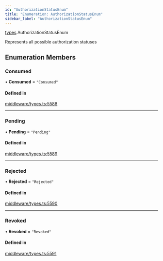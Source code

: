 ```yaml
---
id: "AuthorizationStatusEnum"
title: "Enumeration: AuthorizationStatusEnum"
sidebar_label: "AuthorizationStatusEnum"
---
```


[types](../../../modules/Types/Types.md).AuthorizationStatusEnum

Represents all possible authorization statuses

## Enumeration Members

### Consumed

• **Consumed** = ``"Consumed"``

#### Defined in

[middleware/types.ts:5588](https://github.com/PolymeshAssociation/polymesh-sdk/blob/fe2e6dd1d/src/middleware/types.ts#L5588)

___

### Pending

• **Pending** = ``"Pending"``

#### Defined in

[middleware/types.ts:5589](https://github.com/PolymeshAssociation/polymesh-sdk/blob/fe2e6dd1d/src/middleware/types.ts#L5589)

___

### Rejected

• **Rejected** = ``"Rejected"``

#### Defined in

[middleware/types.ts:5590](https://github.com/PolymeshAssociation/polymesh-sdk/blob/fe2e6dd1d/src/middleware/types.ts#L5590)

___

### Revoked

• **Revoked** = ``"Revoked"``

#### Defined in

[middleware/types.ts:5591](https://github.com/PolymeshAssociation/polymesh-sdk/blob/fe2e6dd1d/src/middleware/types.ts#L5591)
